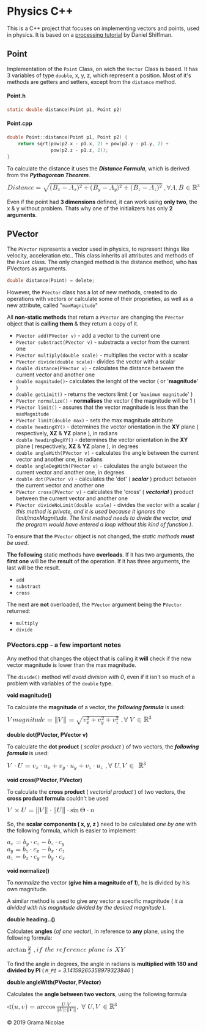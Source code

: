 # Physics C++

This is a C++ project that focuses on implementing vectors and points, used in physics. It is based on a [processing tutorial](https://processing.org/tutorials/pvector/) by Daniel Shiffman.

## Point
Implementation of the `Point` Class, on wich the `Vector` Class is based. It has 3 variables of type `double`, x, y, z, which represent a position. 
Most of it's methods are getters and setters, except from the `distance` method.

#### Point.h
```c
static double distance(Point p1, Point p2)
```

#### Point.cpp
```c
double Point::distance(Point p1, Point p2) {
    return sqrt(pow(p2.x - p1.x, 2) + pow(p2.y - p1.y, 2) +
                pow(p2.z - p1.z, 2));
}
```

To calculate the distance it uses the **_Distance Formula_**, which is derived from the **_Pythagorean Theorem_**.

![alt text](./images/distanceFormula.png "Distance Formula")

Even if the point had **3 dimensions** defined, it can work using **only two**, the x & y without problem. Thats why one of the initializers has only **2 arguments**.


## PVector

The `PVector` represents a vector used in physics, to represent things like velocity, acceleration etc.. This class inherits all attributes and methods of the `Point` class.
The only changed method is the distance method, who has PVectors as arguments.

```c
double distance(Point) = delete;
```

However, the `PVector` class has a lot of new methods, created to do operations with vectors or calculate some of their proprieties, as well as a new attribute, called "`maxMagnitude`"

All **non-static methods** that return a `PVector` are changing the `PVector` object that is **calling them** & they return a copy of it.

- `PVector add(PVector v)` - add a vector to the current one
- `PVector substract(PVector v)` - substracts a vector from the current one
- `PVector multiply(double scale)` - multiplies the vector with a scalar
- `PVector divide(double scale)`- divides the vector with a scalar
- `double distance(PVector v)` - calculates the distance between the current vector and another one
- `double magnitude()`- calculates the lenght of the vector ( or '**magnitude**' )
- `double getLimit()` - returns the vectors limit ( or '`maximum magnitude`' )
- `PVector normalize()` - **normalises** the vector ( the magnitude will be 1 )
- `PVector limit()` - assures that the vector magnitude is less than the `maxMagnitude`
- `PVector limit(double max)` - sets the max magnitude attribute
- `double headingXY()` - determines the vector orientation in the **XY** plane ( respectively, **XZ** & **YZ** plane ), in radians
- `double headingDegXY()` - determines the vector orientation in the **XY** plane ( respectively, **XZ** & **YZ** plane ), in degrees
- `double angleWith(PVector v)` - calculates the angle between the current vector and another one, in radians
- `double angleDegWith(PVector v)` - calculates the angle between the current vector and another one, in degrees
- `double dot(PVector v)` - calculates the 'dot' ( **_scalar_** ) product between the current vector and another one
- `PVector cross(PVector v)` - calculates the 'cross' ( _**vectorial**_ ) product between the current vector and another one 
- `PVector divideNoLimit(double scale)` - divides the vector with a scalar _( this method is private, and it is used because it ignores the limit/maxMagnitude. The limit method needs to divide the vector, and the program would have entered a loop without this kind of function )_.

To ensure that the `PVector` object is not changed, the *static methods __must__ be used*.

**The following** static methods have **overloads**. If it has two arguments, the **first one** will be the **result** of the operation. If it has three arguments, the last will be the result.
- `add`
- `substract`
- `cross`

The next are **not** overloaded, the `PVector` argument being the `PVector` returned:
- `multiply`
- `divide`

### PVectors.cpp - a few important notes

Any method that changes the object that is calling it **will** check if the new vector magnitude is lower than the max magnitude. 

The `divide()` method *will avoid division with 0*, even if it isn't so much of a problem with variables of the `double` type. 


**void magnitude()**

To calculate the **magnitude** of a vector, the **_following formula_** is used:

![alt text](./images/magnitudeFormula.png "Magnitude Formula")


**double dot(PVector, PVector v)**

To calculate the **dot product** ( *scalar product* ) of two vectors, the **_following formula_** is used:

![alt text](./images/dotFormula.png "Scalar Product Formula")


**void cross(PVector, PVector)**

To calculate the **cross product** ( *vectorial product* ) of two vectors, the **cross product formula** couldn't be used

![alt text](./images/badCrossFormula.png "Vectorial Product Formula")

So, the **scalar components ( x, y, z )** need to be calculated *one by one* with the following formula, which is easier to implement:

![alt text](./images/crossFormula.png "Vectorial Product Formula")

**void normalize()**

To *normalize* the vector (**give him a magnitude of 1**), he is divided by his own magnitude.

A similar method is used to give any vector a specific magnitude ( *it is divided with his magnitude divided by the desired magnitude* ).

**double heading..()**

Calculates **angles** (*of one vector*), in reference to **any** plane, using the following formula:

![alt text](./images/angleFormula.png "Angle Formula")

To find the angle in degrees, the angle in radians is **multiplied with 180 and divided by PI** ( *`M_PI` = 3.14159265358979323846* )

**double angleWith(PVector, PVector)**

Calculates the **angle between two vectors**, using the following formula

![alt text](./images/angleVectorsFormula.png "Angle Formula")


© 2019 Grama Nicolae